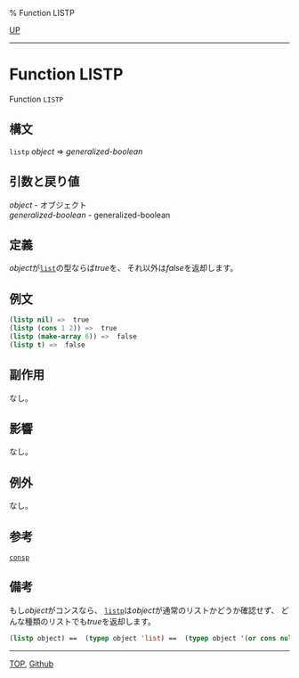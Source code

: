 % Function LISTP

[UP](14.2.html)  

---

# Function **LISTP**


Function `LISTP`


## 構文

`listp` *object* => *generalized-boolean*


## 引数と戻り値

*object* - オブジェクト  
*generalized-boolean* - generalized-boolean


## 定義

*object*が[`list`](14.2.list-system-class.html)の型ならば*true*を、
それ以外は*false*を返却します。


## 例文

```lisp
(listp nil) =>  true
(listp (cons 1 2)) =>  true
(listp (make-array 6)) =>  false
(listp t) =>  false
```

## 副作用

なし。


## 影響

なし。


## 例外

なし。


## 参考

[`consp`](14.2.consp.html)


## 備考

もし*object*がコンスなら、
[`listp`](14.2.listp.html)は*object*が通常のリストかどうか確認せず、
どんな種類のリストでも*true*を返却します。

```lisp
(listp object) ==  (typep object 'list) ==  (typep object '(or cons null))
```


---
[TOP](index.html),  [Github](https://github.com/nptcl/npt-japanese)

